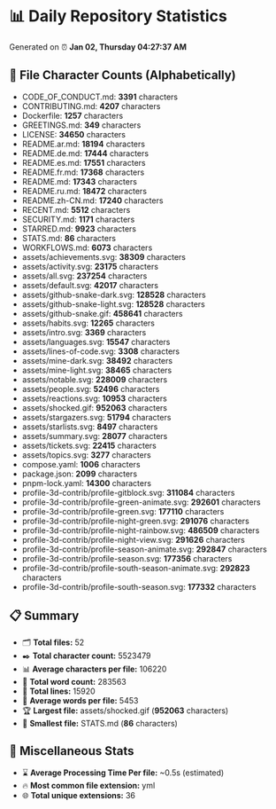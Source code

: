# 📊 Daily Repository Statistics
Generated on ⏰ **Jan 02, Thursday 04:27:37 AM**

## 📂 File Character Counts (Alphabetically)
- CODE_OF_CONDUCT.md: **3391** characters
- CONTRIBUTING.md: **4207** characters
- Dockerfile: **1257** characters
- GREETINGS.md: **349** characters
- LICENSE: **34650** characters
- README.ar.md: **18194** characters
- README.de.md: **17444** characters
- README.es.md: **17551** characters
- README.fr.md: **17368** characters
- README.md: **17343** characters
- README.ru.md: **18472** characters
- README.zh-CN.md: **17240** characters
- RECENT.md: **5512** characters
- SECURITY.md: **1171** characters
- STARRED.md: **9923** characters
- STATS.md: **86** characters
- WORKFLOWS.md: **6073** characters
- assets/achievements.svg: **38309** characters
- assets/activity.svg: **23175** characters
- assets/all.svg: **237254** characters
- assets/default.svg: **42017** characters
- assets/github-snake-dark.svg: **128528** characters
- assets/github-snake-light.svg: **128528** characters
- assets/github-snake.gif: **458641** characters
- assets/habits.svg: **12265** characters
- assets/intro.svg: **3369** characters
- assets/languages.svg: **15547** characters
- assets/lines-of-code.svg: **3308** characters
- assets/mine-dark.svg: **38492** characters
- assets/mine-light.svg: **38465** characters
- assets/notable.svg: **228009** characters
- assets/people.svg: **52496** characters
- assets/reactions.svg: **10953** characters
- assets/shocked.gif: **952063** characters
- assets/stargazers.svg: **51794** characters
- assets/starlists.svg: **8497** characters
- assets/summary.svg: **28077** characters
- assets/tickets.svg: **22415** characters
- assets/topics.svg: **3277** characters
- compose.yaml: **1006** characters
- package.json: **2099** characters
- pnpm-lock.yaml: **14300** characters
- profile-3d-contrib/profile-gitblock.svg: **311084** characters
- profile-3d-contrib/profile-green-animate.svg: **292601** characters
- profile-3d-contrib/profile-green.svg: **177110** characters
- profile-3d-contrib/profile-night-green.svg: **291076** characters
- profile-3d-contrib/profile-night-rainbow.svg: **486509** characters
- profile-3d-contrib/profile-night-view.svg: **291626** characters
- profile-3d-contrib/profile-season-animate.svg: **292847** characters
- profile-3d-contrib/profile-season.svg: **177356** characters
- profile-3d-contrib/profile-south-season-animate.svg: **292823** characters
- profile-3d-contrib/profile-south-season.svg: **177332** characters

## 📋 Summary
- 🗂️ **Total files:** 52
- ✒️ **Total character count:** 5523479
- 📊 **Average characters per file:** 106220
- 📝 **Total word count:** 283563
- 🧾 **Total lines:** 15920
- 📐 **Average words per file:** 5453
- 🏆 **Largest file:** assets/shocked.gif (**952063** characters)
- 🥉 **Smallest file:** STATS.md (**86** characters)

## 🌟 Miscellaneous Stats
- ⌛ **Average Processing Time Per file:** ~0.5s (estimated)
- 🔥 **Most common file extension:** yml
- 🌐 **Total unique extensions:** 36
